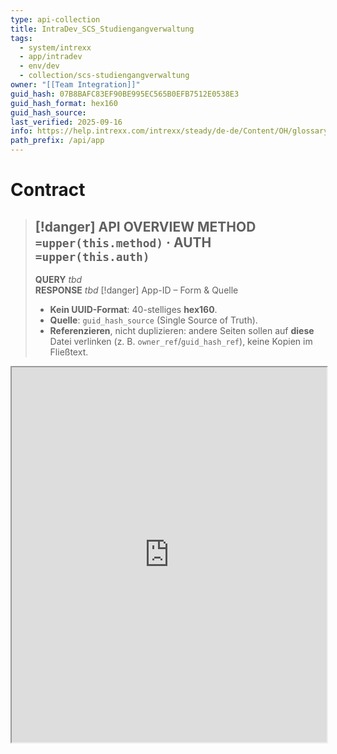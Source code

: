 ```yaml
---
type: api-collection
title: IntraDev_SCS_Studiengangverwaltung
tags:
  - system/intrexx
  - app/intradev
  - env/dev
  - collection/scs-studiengangverwaltung
owner: "[[Team Integration]]"
guid_hash: 07B8BAFC83EF90BE995EC565B0EFB7512E0538E3
guid_hash_format: hex160
guid_hash_source:
last_verified: 2025-09-16
info: https://help.intrexx.com/intrexx/steady/de-de/Content/OH/glossary/glossary-guid.html
path_prefix: /api/app
---
```




#  Contract

> [!danger] API OVERVIEW
> **METHOD** `=upper(this.method)` · **AUTH** `=upper(this.auth)`
> ---
> **QUERY** _tbd_  
> **RESPONSE** _tbd_
> [!danger] App-ID – Form & Quelle
> - **Kein UUID-Format**: 40-stelliges **hex160**.
> - **Quelle**: `guid_hash_source` (Single Source of Truth).
> - **Referenzieren**, nicht duplizieren: andere Seiten sollen auf **diese** Datei verlinken (z. B. `owner_ref`/`guid_hash_ref`), keine Kopien im Fließtext.


<div class="embed-container">
  <iframe
    src="https://help.intrexx.com/intrexx/steady/de-de/Content/OH/glossary/glossary-guid.html"
    width="100%" height="600"
    sandbox="allow-same-origin allow-scripts allow-popups"
  ></iframe>
</div>
